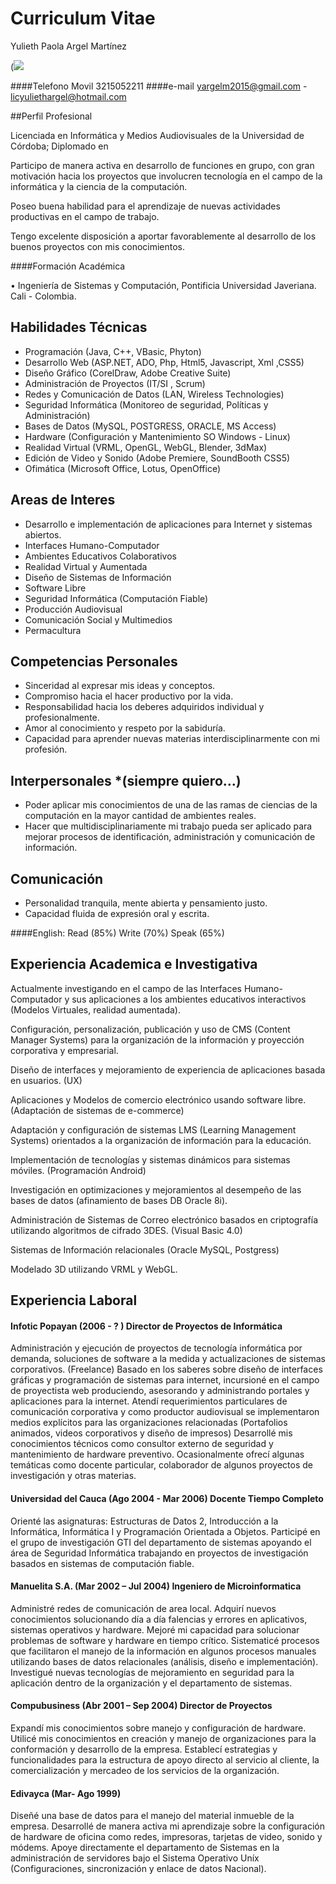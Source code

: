 # Curriculum Vitae
Yulieth Paola Argel Martínez


(![](https://github.com/yuliethargel/TENDENCIAS_DISRUPTIVAS/blob/master/disruptivas-master/1.jpg)

####Telefono Movil				3215052211
####e-mail				yargelm2015@gmail.com  - licyuliethargel@hotmail.com

##Perfil Profesional

Licenciada en Informática y Medios Audiovisuales de la Universidad de Córdoba; Diplomado en 

Participo de manera activa en desarrollo de funciones en grupo, con gran motivación hacia los proyectos que involucren tecnología en el campo de la informática y la ciencia de la computación. 

Poseo buena habilidad para el aprendizaje de nuevas actividades productivas en el campo de trabajo.

Tengo excelente disposición a aportar favorablemente al desarrollo de los buenos proyectos con mis conocimientos.


####Formación Académica	

•	Ingeniería de Sistemas y Computación, Pontificia Universidad Javeriana. Cali - Colombia.

## Habilidades Técnicas

- Programación (Java, C++, VBasic, Phyton)
- Desarrollo Web (ASP.NET, ADO, Php, Html5, Javascript, Xml ,CSS5)
- Diseño Gráfico (CorelDraw, Adobe Creative Suite)
- Administración de Proyectos (IT/SI , Scrum)
- Redes y Comunicación de Datos (LAN, Wireless Technologies)
- Seguridad Informática (Monitoreo de seguridad, Políticas y Administración)
- Bases de Datos (MySQL, POSTGRESS, ORACLE, MS Access)
- Hardware (Configuración y Mantenimiento SO Windows - Linux)
- Realidad Virtual (VRML, OpenGL, WebGL, Blender, 3dMax)
- Edición de Video y Sonido (Adobe Premiere, SoundBooth CSS5)
- Ofimática (Microsoft Office, Lotus, OpenOffice)

## Areas de Interes

- Desarrollo e implementación de aplicaciones para Internet y sistemas abiertos.
- Interfaces Humano-Computador
- Ambientes Educativos Colaborativos
- Realidad Virtual y Aumentada
- Diseño de Sistemas de Información
- Software Libre
- Seguridad Informática (Computación Fiable)
- Producción Audiovisual
- Comunicación Social y Multimedios
- Permacultura

## Competencias Personales

-	Sinceridad al expresar mis ideas y conceptos.
-	Compromiso hacia el hacer productivo por la vida.
-	Responsabilidad hacia los deberes adquiridos individual y profesionalmente.
-	Amor al conocimiento y respeto por la sabiduría.
-	Capacidad para aprender nuevas materias interdisciplinarmente con mi profesión.

## Interpersonales *(siempre quiero…)

-	Poder aplicar mis conocimientos de una de las ramas de ciencias de la computación en la mayor cantidad de ambientes reales.
-	Hacer que multidisciplinariamente mi trabajo pueda ser aplicado para mejorar procesos de identificación, administración y comunicación de información.


## Comunicación

-	Personalidad tranquila, mente abierta y pensamiento justo.
-	Capacidad fluida de expresión oral y escrita.

####English:  Read (85%)  Write (70%) Speak (65%)

## Experiencia Academica e Investigativa

Actualmente investigando en el campo de las Interfaces Humano-Computador y sus aplicaciones a los ambientes educativos interactivos (Modelos Virtuales, realidad aumentada).

Configuración, personalización, publicación y uso de CMS (Content Manager Systems) para la organización de la información y proyección corporativa y empresarial.

Diseño de interfaces y mejoramiento de experiencia de aplicaciones basada en usuarios. (UX)

Aplicaciones y Modelos de comercio electrónico usando software libre. (Adaptación de sistemas de e-commerce)

Adaptación y configuración de sistemas LMS (Learning Management Systems) orientados a la organización de información para la educación.

Implementación de tecnologías y sistemas dinámicos para sistemas móviles. (Programación Android)

Investigación en optimizaciones y mejoramientos al desempeño de las bases de datos (afinamiento de bases DB Oracle 8i).

Administración de Sistemas de Correo electrónico basados en criptografía utilizando algoritmos de cifrado 3DES. (Visual Basic 4.0)

Sistemas de Información relacionales (Oracle  MySQL, Postgress)

Modelado 3D utilizando VRML y WebGL.



## Experiencia Laboral

#### Infotic Popayan (2006 - ? ) Director de Proyectos de Informática
Administración y ejecución de proyectos de tecnología informática por demanda, soluciones de software a la medida y actualizaciones de sistemas corporativos. (Freelance)
Basado en los saberes sobre diseño de interfaces gráficas y programación de sistemas para internet, incursioné en el campo de proyectista web produciendo, asesorando y administrando portales y aplicaciones para la internet. 
Atendí requerimientos particulares de comunicación corporativa y como productor audiovisual se implementaron medios explícitos para las organizaciones relacionadas (Portafolios animados, videos corporativos y diseño de impresos)
Desarrollé mis conocimientos técnicos como consultor externo de seguridad y mantenimiento de hardware preventivo.
Ocasionalmente ofrecí algunas temáticas como docente particular, colaborador de algunos proyectos de investigación y otras materias.

#### Universidad del Cauca (Ago 2004 - Mar 2006) Docente Tiempo Completo
Orienté las asignaturas: Estructuras de Datos 2, Introducción a la Informática, Informática I y Programación Orientada a Objetos.
Participé en el grupo de investigación GTI del departamento de sistemas apoyando el área de Seguridad Informática trabajando en proyectos de investigación basados en sistemas de computación fiable.

#### Manuelita S.A. (Mar 2002 – Jul 2004) Ingeniero de Microinformatica
Administré redes de comunicación de area local.
Adquirí nuevos conocimientos solucionando día a día falencias  y errores en aplicativos, sistemas operativos y hardware.
Mejoré mi capacidad para solucionar problemas de software y hardware en tiempo crítico.
Sistematicé procesos que facilitaron el manejo de la información en algunos procesos manuales utilizando bases de datos relacionales (análisis, diseño e implementación).
Investigué nuevas tecnologías de mejoramiento en seguridad para la aplicación dentro de la organización y el departamento de sistemas.

#### Compubusiness (Abr 2001 – Sep 2004) Director de Proyectos
Expandí mis conocimientos sobre manejo y configuración de hardware.
Utilicé mis conocimientos en creación y manejo de organizaciones para la conformación y desarrollo de la empresa. 
Establecí estrategias y funcionalidades para la estructura de apoyo directo al servicio al cliente, la comercialización y mercadeo de los servicios de la organización.

#### Edivayca  (Mar- Ago 1999)
Diseñé una base de datos para el manejo del material inmueble de la empresa.
Desarrollé de manera activa mi aprendizaje sobre la configuración de hardware de oficina como redes, impresoras, tarjetas de video, sonido y módems.
Apoye directamente el departamento de Sistemas en la administración de servidores bajo el Sistema Operativo Uníx (Configuraciones, sincronización y enlace de datos Nacional).




